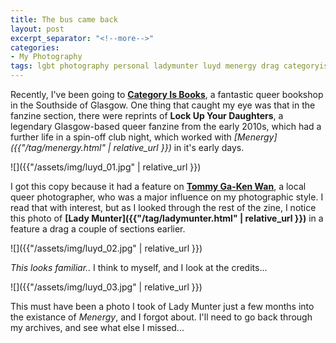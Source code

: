 ```yaml
---
title: The bus came back
layout: post
excerpt_separator: "<!--more-->"
categories:
- My Photography
tags: lgbt photography personal ladymunter luyd menergy drag categoryisbooks
---
```


Recently, I've been going to **[Category Is Books](https://www.categoryisbooks.com/)**, a fantastic queer bookshop in the Southside of Glasgow. <!--more-->One thing that caught my eye was that in the fanzine section, there were reprints of **Lock Up Your Daughters**, a legendary Glasgow-based queer fanzine from the early 2010s, which had a further life in a spin-off club night, which worked with *[Menergy]({{"/tag/menergy.html" | relative_url }})* in it's early days. 

![]({{"/assets/img/luyd_01.jpg" | relative_url }})

I got this copy because it had a feature on **[Tommy Ga-Ken Wan](https://www.flickr.com/photos/tgkw/)**, a local queer photographer, who was a major influence on my photographic style. I read that with interest, but as I looked through the rest of the zine, I notice this photo of **[Lady Munter]({{"/tag/ladymunter.html" | relative_url }})** in a feature a drag a couple of sections earlier.

![]({{"/assets/img/luyd_02.jpg" | relative_url }})

*This looks familiar..* I think to myself, and I look at the credits...

![]({{"/assets/img/luyd_03.jpg" | relative_url }})

This must have been a photo I took of Lady Munter just a few months into the existance of *Menergy*, and I forgot about. I'll need to go back through my archives, and see what else I missed...